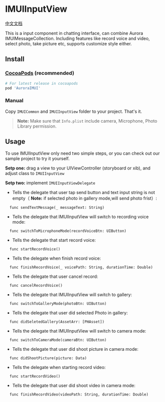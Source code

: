 # IMUIInputView
[中文文档](./IMUIInputView_usage_zh.md)

This is a input component in chatting interface, can combine Aurora IMUIMessageCollection. Including features like record voice and video, select photo, take picture etc, supports customize style either.

## Install

### [CocoaPods](https://cocoapods.org/)  (recommended)

```ruby
# For latest release in cocoapods
pod 'AuroraIMUI'
```
### Manual
Copy `IMUICommon`  and `IMUIInputView` folder to your project. That's it.

> **Note:** Make sure that `Info.plist` include camera, Microphone, Photo Library permission.

## Usage

To use IMUIInputView only need two simple steps, or you can check out our sample project to try it yourself.

**Setp one:** drag a view to your UIViewController (storyboard or xib), and adjust class to `IMUIInputView `

**Setp two:** implement `IMUIInputViewDelegate`

- Tells the delegate that user tap send button and text input string is not empty（ **Note:** if selected photo in gallery mode,will send photo frist）:
```
  func sendTextMessage(_ messageText: String)
```

- Tells the delegate that IMUIInputView will switch to recording voice mode:
```
  func switchToMicrophoneMode(recordVoiceBtn: UIButton)
```

- Tells the delegate that start record voice:
```
  func startRecordVoice()
```

- Tells the delegate when finish record voice:
```
  func finishRecordVoice(_ voicePath: String, durationTime: Double)
```

- Tells the delegate that user cancel record:
```
  func cancelRecordVoice()
```

- Tells the delegate that IMUIInputView will switch to gallery:
```
  func switchToGalleryMode(photoBtn: UIButton)
```

- Tells the delegate that user did selected Photo in gallery:
```
  func didSeletedGallery(AssetArr: [PHAsset])
```

- Tells the delegate that IMUIInputView will switch to camera mode:
```
  func switchToCameraMode(cameraBtn: UIButton)
```

- Tells the delegate that user did shoot picture in camera mode:
```
  func didShootPicture(picture: Data)
```

- Tells the delegate when starting record video:

```
  func startRecordVideo()
```

- Tells the delegate that user did shoot video in camera mode:
```
  func finishRecordVideo(videoPath: String, durationTime: Double)
```

